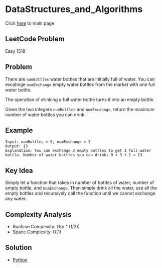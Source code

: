 # DataStructures_and_Algorithms
Click [here](../../README.md) to main page

## LeetCode Problem
Easy 1518

## Problem
There are `numBottles` water bottles that are initially full of water. You can excahnge `numExchange` empty water bottles from the market with one full water bottle.

The operation of drinking a full water bottle turns it into an empty bottle.

Given the two integers `numBottles` and `numExcahnge`, return the maximum number of water bottles you can drink.

## Example
```
Input: numBottles = 9, numExchange = 3
Output: 13
Explanation: You can exchange 3 empty bottles to get 1 full water bottle. Number of water bottles you can drink: 9 + 3 + 1 = 13.
```

## Key Idea
Simply let a function that takes in number of bottles of water, number of empty bottle, and `numExchange`. Then simply drink all the water, use all the empty bottles and recursively call the function until we cannot exchange any water.

## Complexity Analysis
- Runtime Complexity: O(n ^ (1/3))
- Space Complexity: O(1)

## Solution
- [Python](./solution.py)